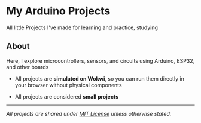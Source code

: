 # My Arduino Projects
All little Projects I've made for learning and practice, studying
## About

Here, I explore microcontrollers, sensors, and circuits using Arduino, ESP32, and other boards  

- All projects are **simulated on Wokwi**, so you can run them directly in your browser without physical components

- All projects are considered **small projects**

---
*All projects are shared under [MIT License](LICENSE) unless otherwise stated.*
